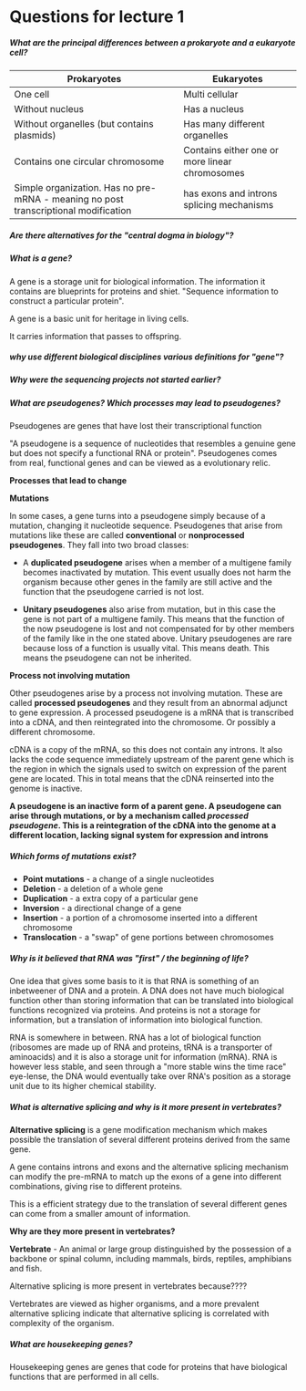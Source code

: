 # Questions for lecture 1

##### What are the principal differences between a prokaryote and a eukaryote cell?

Prokaryotes | Eukaryotes
---- | ----
One cell | Multi cellular
Without nucleus | Has a nucleus
Without organelles (but contains plasmids) | Has many different organelles
Contains one circular chromosome | Contains either one or more linear chromosomes
Simple organization. Has no pre-mRNA - meaning no post transcriptional modification | has exons and introns splicing mechanisms


##### Are there alternatives for the "central dogma in biology"?





##### What is a gene?

A gene is a storage unit for biological information. The information it contains are blueprints for proteins and shiet. "Sequence information to construct a particular protein".

A gene is a basic unit for heritage in living cells.

It carries information that passes to offspring.



##### why use different biological disciplines various definitions for "gene"?




##### Why were the sequencing projects not started earlier?



##### What are pseudogenes? Which processes may lead to pseudogenes?

Pseudogenes are genes that have lost their transcriptional function

"A pseudogene is a sequence of nucleotides that resembles a genuine gene but does not specify a functional RNA or protein". Pseudogenes comes from real, functional genes and can be viewed as a evolutionary relic.

**Processes that lead to change**

**Mutations**

In some cases, a gene turns into a pseudogene simply because of a mutation, changing it nucleotide sequence. Pseudogenes that arise from mutations like these are called **conventional** or **nonprocessed pseudogenes**. They fall into two broad classes:

- A **duplicated pseudogene** arises when a member of a multigene family becomes inactivated by mutation. This event usually does not harm the organism because other genes in the family are still active and the function that the pseudogene carried is not lost.

- **Unitary pseudogenes** also arise from mutation, but in this case the gene is not part of a multigene family. This means that the function of the now pseudogene is lost and not compensated for by other members of the family like in the one stated above. Unitary pseudogenes are rare because loss of a function is usually vital. This means death. This means the pseudogene can not be inherited.

**Process not involving mutation**

Other pseudogenes arise by a process not involving mutation. These are called **processed pseudogenes** and they result from an abnormal adjunct to gene expression. A processed pseudogene is a mRNA that is transcribed into a cDNA, and then reintegrated into the chromosome. Or possibly a different chromosome.

cDNA is a copy of the mRNA, so this does not contain any introns. It also lacks the code sequence immediately upstream of the parent gene which is the region in which the signals used to switch on expression of the parent gene are located. This in total means that the cDNA reinserted into the genome is inactive.

**A pseudogene is an inactive form of a parent gene. A pseudogene can arise through mutations, or by a mechanism called *processed pseudogene*. This is a reintegration of the cDNA into the genome at a different location, lacking signal system for expression and introns**


##### Which forms of mutations exist?

- **Point mutations** - a change of a single nucleotides
- **Deletion** - a deletion of a whole gene
- **Duplication** - a extra copy of a particular gene
- **Inversion** - a directional change of a gene
- **Insertion** - a portion of a chromosome inserted into a different chromosome
- **Translocation** - a "swap" of gene portions between chromosomes


##### Why is it believed that RNA was "first" / the beginning of life?

One idea that gives some basis to it is that RNA is something of an inbetweener of DNA and a protein. A DNA does not have much biological function other than storing information that can be translated into biological functions recognized via proteins. And proteins is not a storage for information, but a translation of information into biological function.

RNA is somewhere in between. RNA has a lot of biological function (ribosomes are made up of RNA and proteins, tRNA is a transporter of aminoacids) and it is also a storage unit for information (mRNA). RNA is however less stable, and seen through a "more stable wins the time race" eye-lense, the DNA would eventually take over RNA's position as a storage unit due to its higher chemical stability.

##### What is alternative splicing and why is it more present in vertebrates?

**Alternative splicing** is a gene modification mechanism which makes possible the translation of several different proteins derived from the same gene.

A gene contains introns and exons and the alternative splicing mechanism can modify the pre-mRNA to match up the exons of a gene into different combinations, giving rise to different proteins.

This is a efficient strategy due to the translation of several different genes can come from a smaller amount of information.

**Why are they more present in vertebrates?**

**Vertebrate** - An animal or large group distinguished by the possession of a backbone or spinal column, including mammals, birds, reptiles, amphibians and fish.

Alternative splicing is more present in vertebrates because????

Vertebrates are viewed as higher organisms, and a more prevalent alternative splicing indicate that alternative splicing is correlated with complexity of the organism.

##### What are housekeeping genes?

Housekeeping genes are genes that code for proteins that have biological functions that are performed in all cells.
